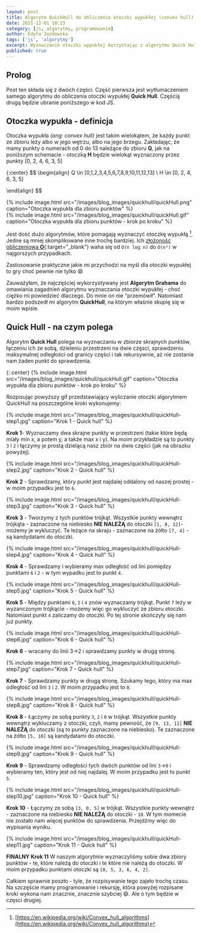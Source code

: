 ```yaml
---
layout: post
title: Algorytm QuickHull do obliczenia otoczki wypukłej (convex hull) cz. 1
date: 2021-12-01 10:23
category: [js, algorytmy, programowanie]
author: Edyta Jozdowska
tags: ['js', 'algorytmy']
excerpt: Wyznaczanie otoczki wypukłej korzystając z algorytmu Quick Hull i JS.
published: true
---
```


<script type="text/javascript" async
  src="https://cdn.mathjax.org/mathjax/latest/MathJax.js?config=TeX-MML-AM_CHTML">
</script>

## Prolog
Post ten składa się z dwóch części. Część pierwsza jest wytłumaczeniem samego algorytmu do obliczenia otoczki wypukłej **Quick Hull**. Częścią drugą będzie ubranie poniższego w kod JS.

## Otoczka wypukła - definicja
Otoczka wypukła *(ang: convex hull)* jest takim wielokątem, że każdy punkt ze zbioru leży albo w jego wętrzu, albo na jego brzegu. Zakładając, że mamy punkty o numerach od 0 do 13 należące do zbioru **Q**, jak na poniższym schemacie - otoczką **H** będzie wielokąt wyznaczony przez punkty [0, 2, 4, 6, 3, 5]

{:center}
$$ 
\begin{align}
Q \in [0,1,2,3,4,5,6,7,8,9,10,11,12,13] \\
H \in [0, 2, 4, 6, 3, 5]

\end{align}
$$

<div class="row">

<div class="col-6 center">
{%
    include image.html
    src="/images/blog_images/quickhull/quickHull.png"
    caption="Otoczka wypukła dla zbioru punktów"
%}

</div>

<div class="col-6 center">
{%
    include image.html
    src="/images/blog_images/quickhull/quickHull.gif"
    caption="Otoczka wypukła dla zbioru punktów - krok po kroku"
%}

</div>
</div>

Jest dość dużo algorytmów, które pomagają wyznaczyć otoczkę wypukłą [^1]. Jedne są mniej skomplikowane inne trochę bardziej. Ich [złożoność obliczeniowa **O**](https://en.wikipedia.org/wiki/Big_O_notation){:target="_blank"} waha się od `O(n log n)` do `O(n²)` w najgorszych przypadkach. 

Zastosowanie praktyczne jakie mi przychodzi na myśl dla otoczki wypukłej to gry choć pewnie nie tylko :smile:

Zauważyłam, że najczęściej wykorzystywany jest **Algorytm Grahama** do omawiania zagadnień algorytmu wyznaczania otoczki wypukłej - choć ciężko mi powiedzieć dlaczego. Do mnie on nie "przemówił". Natomiast bardzo podszedł mi algorytm **QuickHull**, na którym właśnie skupię się w moim wpisie.

## Quick Hull - na czym polega
Algorytm **Quick Hull** polega na wyznaczaniu w zbiorze skrajnych punktów, łączeniu ich ze sobą, dzieleniu przestrzeni na dwie częsci, sprawdzeniu maksymalnej odległości od granicy części i tak rekursywnie, aż nie zostanie nam żaden punkt do sprawdzenia. 

{:.center}
{%
    include image.html
    src="/images/blog_images/quickhull/quickHull.gif"
    caption="Otoczka wypukła dla zbioru punktów - krok po kroku"
%}

Rozpisując powyższy gif przedstawiający wyliczanie otoczki algorytmem QuickHull na poszczególne kroki wykonujemy:
<div class="row">
<div class="col-6">
{%
    include image.html
    src="/images/blog_images/quickhull/quickHull-step1.jpg"
    caption="Krok 1 - Quick hull"
%}

<strong>Krok 1</strong>- Wyznaczamy dwa skrajne punkty w przestrzeni (takie które będą miały min x, a potem y, a także max x i y). Na moim przykładzie są to punkty `3` i `2` i łączymy je prostą dzielącą nasz zbiór na dwie części (jak na obrazku powyżej).
</div>
<div class="col-6">
{%
    include image.html
    src="/images/blog_images/quickhull/quickHull-step2.jpg"
    caption="Krok 2 - Quick hull"
%}

<strong>Krok 2</strong> - Sprawdzamy, który punkt jest najdalej oddalony od naszej prostej - w moim przypadku jest to `6`.
</div>
<div class="col-6">
{%
    include image.html
    src="/images/blog_images/quickhull/quickHull-step3.jpg"
    caption="Krok 3 - Quick hull"
%}

<strong>Krok 3</strong> - Tworzymy z tych punktów trójkąt. Wszystkie punkty wewnątrz trójkąta - zaznaczone na niebiesko <strong>NIE NALEŻĄ</strong> do otoczki `[1, 8, 12]`- możemy je wykluczyć. Te leżące na skraju - zaznaczone na żółto `[7, 4]` - są kandydatami do otoczki.
</div>
<div class="col-6">
{%
    include image.html
    src="/images/blog_images/quickhull/quickHull-step4.jpg"
    caption="Krok 4 - Quick hull"
%}

<strong>Krok 4</strong> - Sprawdzamy i wybieramy max odległość od lini pomiędzy punktami `6` i `2` - w tym wypadku jest to punkt `4`.
</div>
<div class="col-6">
{%
    include image.html
    src="/images/blog_images/quickhull/quickHull-step5.jpg"
    caption="Krok 5 - Quick hull"
%}

<strong>Krok 5</strong> - Między punktami `6`, `2` i `4` znów wyznaczamy trójkąt. Punkt `7` leży w wyzanczonym trójkącie - możemy więc go wykluczyć ze zbioru otoczki. Natomiast punkt `4` zaliczamy do otoczki. Po tej stronie skończyły się nam już punkty.

</div>
<div class="col-6">

{%
    include image.html
    src="/images/blog_images/quickhull/quickHull-step6.jpg"
    caption="Krok 6 - Quick hull"
%}

<strong>Krok 6</strong> - wracamy do linii 3->2 i sprawdzamy punkty w drugą stronę.

</div>
<div class="col-6">

{%
    include image.html
    src="/images/blog_images/quickhull/quickHull-step7.jpg"
    caption="Krok 7 - Quick hull"
%}

<strong>Krok 7</strong> - Sprawdzamy punkty w drugą stronę. Szukamy tego, który ma max odległość od lini `3` i `2`. W moim przypadku jest to `0`.

</div>
<div class="col-6">

{%
    include image.html
    src="/images/blog_images/quickhull/quickHull-step8.jpg"
    caption="Krok 8 - Quick hull"
%}

<strong>Krok 8</strong> - Łączymy ze sobą punkty `3`, `2` i `0` w trójkąt. Wszystkie punkty wewnątrz wykluczamy z otoczki, czyli, mamy pewność, że `[9, 13, 11]` <strong>NIE NALEŻĄ</strong> do otoczki (są to punkty zaznaczone na niebiesko). Te zaznaczone na żółto `[5, 10]` są kandydatami do otoczki. 

</div>
<div class="col-6">

{%
    include image.html
    src="/images/blog_images/quickhull/quickHull-step9.jpg"
    caption="Krok 9 - Quick hull"
%}

<strong>Krok 9</strong> - Sprawdzamy odległości tych dwóch punktów od lini `3`->`0` i wybieramy ten, który jest od niej najdalej. W moim przypadku jest to punkt `5`.

</div>
<div class="col-6">

{%
    include image.html
    src="/images/blog_images/quickhull/quickHull-step10.jpg"
    caption="Krok 10 - Quick hull"
%}

<strong>Krok 10</strong> - Łączymy ze sobą `[3, 0, 5]` w trójkąt. Wszystkie punkty wewnątrz - zaznaczone na niebiesko <strong>NIE NALEŻĄ</strong> do otoczki - `10`.
W tym momecie nie zostało nam więcej punktów do sprawdzenia. Przejdźmy więc do wypisania wyniku.

</div>
<div class="col-6">

{%
    include image.html
    src="/images/blog_images/quickhull/quickHull-step11.jpg"
    caption="Krok 11 - Quick hull"
%}

<strong>FINALNY Krok 11</strong> W naszym algorytmie wyznaczyliśmy sobie dwa zbiory punktów - te, które należą do otoczki i te które nie należą do otoczki. W moim przypadku punktami otoczki są `[0, 5, 3, 6, 4, 2]`.

</div>
</div>

Całkiem sprawnie poszło - tyle, że rozpisywanie tego zajeło trochę czasu. Na szczęście mamy programowanie i rekursję, która powyżej rozpisane kroki wykona nam znacznie, znacznie szybciej :smile:. Ale o tym będzie w częsci drugiej.

[^1]: [https://en.wikipedia.org/wiki/Convex_hull_algorithms](https://en.wikipedia.org/wiki/Convex_hull_algorithms)